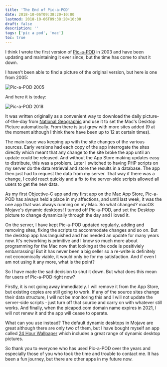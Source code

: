 ```yaml
---
title: 'The End of Pic-a-POD'
date: 2018-10-06T09:38:20+10:00
lastmod: 2018-10-06T09:38:20+10:00
draft: false
description: ''
tags: ['pic a pod', 'mac']
toc: true
---
```


I think I wrote the first version of [Pic-a-POD][1] in 2003 and have been updating and maintaining it ever since, but the time has come to shut it down.

<!--more-->

I haven't been able to find a picture of the original version, but here is one from 2005:

![Pic-a-POD 2005][2]

And here it is today:

![Pic-a-POD 2018][5]

It was written originally as a convenient way to download the daily picture-of-the-day from [National Geographic][3] and use it to set the Mac's Desktop Picture automatically. From there is just grew with more sites added (9 at the moment although I think there have been up to 12 at certain times).

The main issue was keeping up with the site changes of the various sources. Early versions had each copy of the app interrogate the sites directly which meant that any change to the site broke the app until an update could be released. And without the App Store making updates easy to distribute, this was a problem. Later I switched to having PHP scripts on my server do the data retrieval and store the results in a database. The app then just had to request the data from my server. That way if there was a change, I could react quickly and a fix to the server-side scripts allowed all users to get the new data.

As my first Objective-C app and my first app on the Mac App Store, Pic-a-POD has always held a place in my affections, and until last week, it was the one app that was always running on my Mac. So what changed? macOS Mojave's dynamic desktops! I turned off Pic-a-POD, and set the Desktop picture to change dynamically through the day and I loved it.

On the server, I have kept Pic-a-POD updated regularly, adding and removing sites, fixing the scripts to accommodate changes and so on. But the desktop app has languished and has needed an update for many years now. It's networking is primitive and I know so much more about programming for the Mac now that looking at the code is positiviely embarrassing! But it has never been a big seller so a re-write is definitely not economically viable, it would only be for my satisfaction. And if even I am not using it any more, what is the point?

So I have made the sad decision to shut it down. But what does this mean for users of Pic-a-POD right now?

Firstly, it is not going away immediately. I will remove it from the App Store, but existing copies are still going to work. If any of the source sites change their data structure, I will not be monitoring this and I will not update the server-side scripts - just turn off that source and carry on with whatever still works. And finally, when the picapod.com domain name expires in 2021, I will not renew it and the app will cease to operate.

What can you use instead? The default dynamic desktops in Mojave are great although there are only two of them, but I have bought myself an app called [24 Hour Wallpaper][4] which includes a great range of dynamic desktop pictures.

So thank you to everyone who has used Pic-a-POD over the years and especially those of you who took the time and trouble to contact me. It has been a fun journey, but there are other apps in my future now.

[1]: https://picapod.com
[2]: /images/2018/POD2005.png
[3]: https://www.nationalgeographic.com/photography/photo-of-the-day/
[4]: https://itunes.apple.com/au/app/24-hour-wallpaper/id1226087575?mt=12
[5]: /images/2018/POD2018.webp

